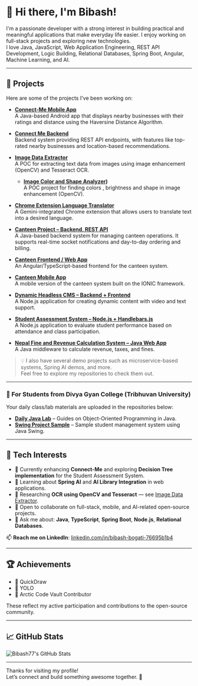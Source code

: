 # 👋 Hi there, I'm Bibash!

I'm a passionate developer with a strong interest in building practical and meaningful applications that make everyday life easier. I enjoy working on full-stack projects and exploring new technologies.  
I love Java, JavaScript, Web Application Engineering, REST API Development, Logic Building, Relational Databases, Spring Boot, Angular, Machine Learning, and AI.

---

## 🚀 Projects

Here are some of the projects I've been working on:

- **[Connect-Me Mobile App](https://github.com/Bibash77/ConnectMeApp)**  
  A Java-based Android app that displays nearby businesses with their ratings and distance using the Haversine Distance Algorithm.

- **[Connect Me Backend](https://github.com/Bibash77/ConnectMe-Backend)**  
  Backend system providing REST API endpoints, with features like top-rated nearby businesses and location-based recommendations.

- **[Image Data Extractor](https://github.com/Bibash77/ImageDataExtractor)**  
  A POC for extracting text data from images using image enhancement (OpenCV) and Tesseract OCR.

  - **[Image Color and Shape Analyzer](https://github.com/Bibash77/Simple-Image-Analyzer))**  
  A POC project for finding colors , brightness and shape in image enhancement (OpenCV).

- **[Chrome Extension Language Translator](https://github.com/Bibash77/extension-uni-translator)**  
  A Gemini-integrated Chrome extension that allows users to translate text into a desired language.

- **[Canteen Project – Backend, REST API](https://github.com/Bibash77/CanteenProject)**  
  A Java-based backend system for managing canteen operations. It supports real-time socket notifications and day-to-day ordering and billing.

- **[Canteen Frontend / Web App](https://github.com/Bibash77/canteen-frontend)**  
  An Angular/TypeScript-based frontend for the canteen system.

- **[Canteen Mobile App](https://github.com/Bibash77/Canteen-Mobile-App)**  
  A mobile version of the canteen system built on the IONIC framework.

- **[Dynamic Headless CMS – Backend + Frontend](https://github.com/Bibash77/WebDocCms)**  
  A Node.js application for creating dynamic content with video and text support.

- **[Student Assessment System – Node.js + Handlebars.js](https://github.com/Bibash77/course-management)**  
  A Node.js application to evaluate student performance based on attendance and class participation.

- **[Nepal Fine and Revenue Calculation System – Java Web App](https://github.com/Bibash77/FineRevenueCalculator)**  
  A Java middleware to calculate revenue, taxes, and fines.

> 💡 I also have several demo projects such as microservice-based systems, Spring AI demos, and more.  
> Feel free to explore my repositories to check them out.

---

### 📘 For Students from Divya Gyan College (Tribhuvan University)

Your daily class/lab materials are uploaded in the repositories below:

- **[Daily Java Lab](https://github.com/Bibash77/java3rdsem)** – Guides on Object-Oriented Programming in Java.  
- **[Swing Project Sample](https://github.com/Bibash77/StudentManagementSystem3rdSem)** – Sample student management system using Java Swing.

---

## 🌟 Tech Interests

- 🔭 Currently enhancing **Connect-Me** and exploring **Decision Tree implementation** for the Student Assessment System.  
- 🌱 Learning about **Spring AI** and **AI Library Integration** in web applications.  
- 🧠 Researching **OCR using OpenCV and Tesseract** — see [Image Data Extractor](https://github.com/Bibash77/ImageDataExtractor).  
- 👯 Open to collaborate on full-stack, mobile, and AI-related open-source projects.  
- 💬 Ask me about: **Java**, **TypeScript**, **Spring Boot**, **Node.js**, **Relational Databases**.

📫 **Reach me on LinkedIn**: [linkedin.com/in/bibash-bogati-76695b1b4](https://www.linkedin.com/in/bibash-bogati-76695b1b4/)

---

## 🏆 Achievements

- 🏅 QuickDraw  
- 🏅 YOLO  
- 🏅 Arctic Code Vault Contributor  

These reflect my active participation and contributions to the open-source community.

---

## 📈 GitHub Stats

![Bibash77's GitHub Stats](https://github-readme-stats.vercel.app/api?username=Bibash77&show_icons=true&theme=radical)

---

Thanks for visiting my profile!  
Let’s connect and build something awesome together. 🚀
